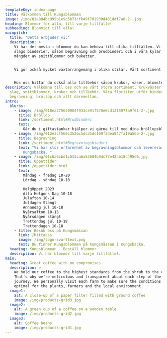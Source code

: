 ```yaml
---
templateKey: index-page
title: Välkommen till Kungsblomman
image: /img/01a804bc999b1e9c5b71cfb49f701930d401ddf7a0-2-.jpg
heading: Blommor för alla, till varje tillfälle!
subheading: Blommigt till alla!
mainpitch:
  title: "Detta erbjuder vi:"
  description: >
    Vi har det mesta i blommor du kan behöva till olika tillfällen. Vi gör alla
    slags binderier, såsom begravning och brudbinderi och i våra kylar hittar du
    mängder av snittblommor och buketter. 


    Vi gör också mycket växtarrangemang i olika stilar. Vårt sortiment av krukväxter är brett och vid säsong har vi också trädgårdsväxter.  


    Hos oss hittar du också alla tillbehör såsom krukor, vaser, blomsternäring mm. Läs mer om vårt sortiment under de olika kategorierna.
description: Välkomna till oss och se vårt stora sortiment. Krukväxter av olika
  slag, snittblommor, krukor och tillbehör. Våra florister utför binderier till
  begravning, bröllop och allt däremellan.
intro:
  blurbs:
    - image: /img/018ea275620984f933ce91f578e6cd121597fa9f61-2-.jpg
      title: Bröllop
      link: /sortiment.html#Brudbinderi
      text: |
        Går du i giftastankar hjälper vi gärna till med dina bröllopsblommor.
    - image: /img/012e3cf560c352bc5dc35dc100f3dea947fa19a56b-2-.jpg
      title: Begravning
      link: /sortiment.html#Begravningsbinderi
      text: "Vi har stor erfarenhet av begravningsblommor och levererar i hela
        Kungsbacka. "
    - image: /img/01c6a6cbd1c513ca6a53684b9dc77e42ab18c495e6.jpg
      title: Öppettider
      link: /oppettider.html
      text: |-
        Måndag - fredag 10-20
        Lördag - söndag 10-18

        Helgöppet 2023
        Alla Helgons Dag 10-18
        Julafton 10-14
        Juldagen Stängt
        Annandag jul 10-18
        Nyårsafton 10-15
        Nyårsdagen stängt
        Trettondag jul 10-18
        Trettondagen 10-18
    - title: Besök oss på Kungsmässan
      link: /hittaoss
      image: /img/logo-svarttext.png
      text: Du finner Kungsblomman på Kungsmässan i Kungsbacka.
  heading: Kungsblomman - Beställ blommor
  description: Vi har blommor till varje tillfälle!.
main:
  heading: Great coffee with no compromises
  description: >
    We hold our coffee to the highest standards from the shrub to the cup.
    That’s why we’re meticulous and transparent about each step of the coffee’s
    journey. We personally visit each farm to make sure the conditions are
    optimal for the plants, farmers and the local environment.
  image1:
    alt: A close-up of a paper filter filled with ground coffee
    image: /img/products-grid3.jpg
  image2:
    alt: A green cup of a coffee on a wooden table
    image: /img/products-grid2.jpg
  image3:
    alt: Coffee beans
    image: /img/products-grid1.jpg
---
```


